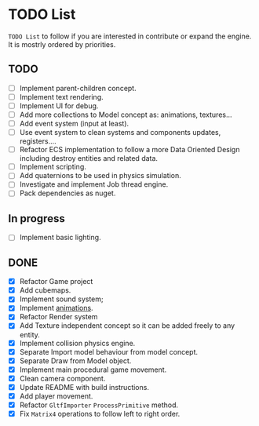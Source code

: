 # TODO List

`TODO List` to follow if you are interested in contribute or expand the engine. It is mostrly ordered by priorities.

## TODO

- [ ] Implement parent-children concept.
- [ ] Implement text rendering.
- [ ] Implement UI for debug.
- [ ] Add more collections to Model concept as: animations, textures...
- [ ] Add event system (input at least).
- [ ] Use event system to clean systems and components updates, registers....
- [ ] Refactor ECS implementation to follow a more Data Oriented Design including destroy entities and related data.
- [ ] Implement scripting.
- [ ] Add quaternions to be used in physics simulation.
- [ ] Investigate and implement Job thread engine.
- [ ] Pack dependencies as nuget.

## In progress
- [ ] Implement basic lighting.

## DONE
- [x] Refactor Game project
- [x] Add cubemaps.
- [x] Implement sound system;
- [x] Implement [animations](https://github.com/KhronosGroup/glTF-Tutorials/blob/main/gltfTutorial/gltfTutorial_007_Animations.md).
- [x] Refactor Render system
- [x] Add Texture independent concept so it can be added freely to any entity.
- [x] Implement collision physics engine.
- [x] Separate Import model behaviour from model concept.
- [x] Separate Draw from Model object.
- [x] Implement main procedural game movement.
- [x] Clean camera component.
- [x] Update README with build instructions.
- [x] Add player movement.
- [x] Refactor `GltfImporter` `ProcessPrimitive` method.
- [x] Fix `Matrix4` operations to follow left to right order.